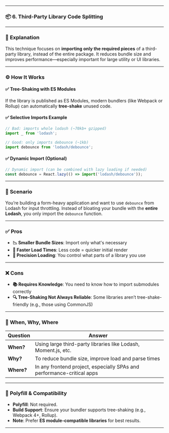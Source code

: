 
---

### 📦 **6. Third-Party Library Code Splitting**

---

### 📘 **Explanation**

This technique focuses on **importing only the required pieces** of a third-party library, instead of the entire package. It reduces bundle size and improves performance—especially important for large utility or UI libraries.

---

### ⚙️ **How It Works**

#### ✅ **Tree-Shaking with ES Modules**
If the library is published as ES Modules, modern bundlers (like Webpack or Rollup) can automatically **tree-shake** unused code.

#### ✅ **Selective Imports Example**

```js
// Bad: imports whole lodash (~70kb+ gzipped)
import _ from 'lodash';

// Good: only imports debounce (~1kb)
import debounce from 'lodash/debounce';
```

#### ✅ **Dynamic Import (Optional)**

```js
// Dynamic import (can be combined with lazy loading if needed)
const debounce = React.lazy(() => import('lodash/debounce'));
```

---

### 🧠 **Scenario**

You’re building a form-heavy application and want to use `debounce` from Lodash for input throttling. Instead of bloating your bundle with the **entire Lodash**, you only import the `debounce` function.

---

### ✅ **Pros**

- **📉 Smaller Bundle Sizes**: Import only what's necessary
- **🚀 Faster Load Times**: Less code = quicker initial render
- **🎯 Precision Loading**: You control what parts of a library you use

---

### ❌ **Cons**

- **📚 Requires Knowledge**: You need to know how to import submodules correctly
- **🔍 Tree-Shaking Not Always Reliable**: Some libraries aren’t tree-shake-friendly (e.g., those using CommonJS)

---

### 🧭 **When, Why, Where**

| **Question** | **Answer** |
|--------------|------------|
| **When?** | Using large third-party libraries like Lodash, Moment.js, etc. |
| **Why?** | To reduce bundle size, improve load and parse times |
| **Where?** | In any frontend project, especially SPAs and performance-critical apps |

---

### 🧩 **Polyfill & Compatibility**

- **Polyfill**: Not required.
- **Build Support**: Ensure your bundler supports tree-shaking (e.g., Webpack 4+, Rollup).
- **Note**: Prefer **ES module-compatible libraries** for best results.

---

